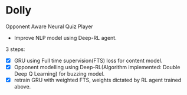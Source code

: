 # Dolly
Opponent Aware Neural Quiz Player
- Improve NLP model using Deep-RL agent.

3 steps:
- [x] GRU using Full time supervision(FTS) loss for content model.
- [x] Opponent modelling using Deep-RL(Algorithm implemented: Double Deep Q Learning) for buzzing model.
- [x] retrain GRU with weighted FTS, weights dictated by RL agent trained above.
